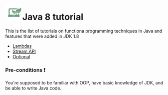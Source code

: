 # <img src="https://raw.githubusercontent.com/bobocode-projects/resources/master/image/logo_transparent_background.png" height=50/>Java 8 tutorial
This is the list of tutorials on functiona programming techniques in Java and features that were added in JDK 1.8
* [Lambdas](https://github.com/bobocode-projects/java-8-tutorial/tree/master/lambdas)
* [Stream API](https://github.com/bobocode-projects/java-8-tutorial/tree/master/stream-api)
* [Optional](https://github.com/bobocode-projects/java-8-tutorial/tree/master/optional)

### Pre-conditions :heavy_exclamation_mark:
You're supposed to be familiar with OOP, have basic knowledge of JDK, and be able to write Java code.

